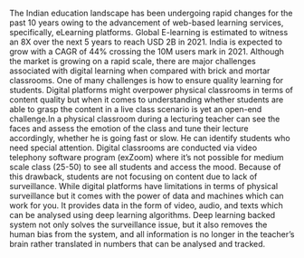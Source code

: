 The Indian education landscape has been undergoing rapid changes for the past 10 years owing to the advancement of web-based learning services, specifically, eLearning platforms.
Global E-learning is estimated to witness an 8X over the next 5 years to reach USD 2B in 2021. India is expected to grow with a CAGR of 44% crossing the 10M users mark in 2021. Although the market
is growing on a rapid scale, there are major challenges associated with digital learning when compared with brick and mortar classrooms. One of many challenges is how to ensure quality
learning for students. Digital platforms might overpower physical classrooms in terms of content quality but when it comes to understanding whether students are able to grasp the content in a live
class scenario is yet an open-end challenge.In a physical classroom during a lecturing teacher can see the faces and assess the emotion of the class and tune their lecture accordingly, whether he is going fast or slow. He can identify students who need special attention. Digital classrooms are conducted via video telephony software program (exZoom) where it’s not possible for medium scale class (25-50) to see all students and access the
mood. Because of this drawback, students are not focusing on content due to lack of surveillance. While digital platforms have limitations in terms of physical surveillance but it comes with the power of data and machines which can work for you. It provides data in the form of video, audio, and texts
which can be analysed using deep learning algorithms. Deep learning backed system not only solves the surveillance issue, but it also removes the human bias from the system, and all information is no
longer in the teacher’s brain rather translated in numbers that can be analysed and tracked.
